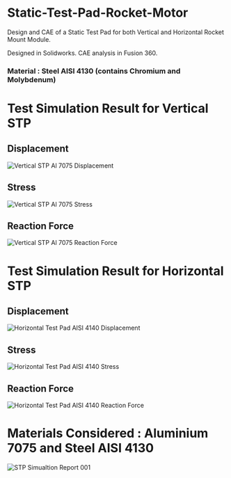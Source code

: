 # Static-Test-Pad-Rocket-Motor
Design and CAE of a Static Test Pad for both Vertical and Horizontal Rocket Mount Module.

Designed in Solidworks. CAE analysis in Fusion 360.
### Material : Steel AISI 4130 (contains Chromium and Molybdenum)

# Test Simulation Result for Vertical STP
## Displacement
![Vertical STP Al 7075 Displacement](https://user-images.githubusercontent.com/77199304/144700907-090347e1-3c3d-4799-9ec8-1cf070b42fb3.png)
## Stress
![Vertical STP Al 7075 Stress](https://user-images.githubusercontent.com/77199304/144700918-822f632e-7d2f-466d-be1e-e1bf6cc1f3ca.png)
## Reaction Force
![Vertical STP Al 7075 Reaction Force](https://user-images.githubusercontent.com/77199304/144700946-05047e87-18eb-42cc-8555-5eb87daf386e.png)


# Test Simulation Result for Horizontal STP
## Displacement
![Horizontal Test Pad AISI 4140 Displacement](https://user-images.githubusercontent.com/77199304/144700771-ea7ee785-cb32-430d-a31f-607f30a3dbb9.png)
## Stress
![Horizontal Test Pad AISI 4140 Stress](https://user-images.githubusercontent.com/77199304/144700821-c109ac69-3616-4388-82ad-49247005a574.png)
## Reaction Force
![Horizontal Test Pad AISI 4140 Reaction Force](https://user-images.githubusercontent.com/77199304/144700843-7abc2c85-fcad-457e-899f-fbc4818c3489.png)

# Materials Considered : Aluminium 7075 and Steel AISI 4130
![STP Simualtion Report 001](https://user-images.githubusercontent.com/77199304/144701077-4a2380bc-c173-40c7-8e88-7b0b9ee829a8.png)
